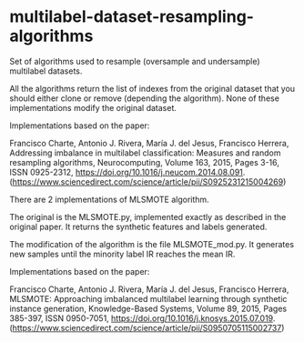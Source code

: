 # multilabel-dataset-resampling-algorithms
Set of algorithms used to resample (oversample and undersample) multilabel datasets.

All the algorithms return the list of indexes from the original dataset that you should either clone or remove (depending the algorithm).
None of these implementations modify the original dataset.

Implementations based on the paper:

Francisco Charte, Antonio J. Rivera, María J. del Jesus, Francisco Herrera,
Addressing imbalance in multilabel classification: Measures and random resampling algorithms,
Neurocomputing,
Volume 163,
2015,
Pages 3-16,
ISSN 0925-2312,
https://doi.org/10.1016/j.neucom.2014.08.091.
(https://www.sciencedirect.com/science/article/pii/S0925231215004269)


There are 2 implementations of MLSMOTE algorithm.

The original is the MLSMOTE.py, implemented exactly as described in the original paper. It returns the synthetic features and labels generated.

The modification of the algorithm is the file MLSMOTE_mod.py. It generates new samples until the minority label IR reaches the mean IR.

Implementations based on the paper:

Francisco Charte, Antonio J. Rivera, María J. del Jesus, Francisco Herrera,
MLSMOTE: Approaching imbalanced multilabel learning through synthetic instance generation,
Knowledge-Based Systems,
Volume 89,
2015,
Pages 385-397,
ISSN 0950-7051,
https://doi.org/10.1016/j.knosys.2015.07.019.
(https://www.sciencedirect.com/science/article/pii/S0950705115002737)

